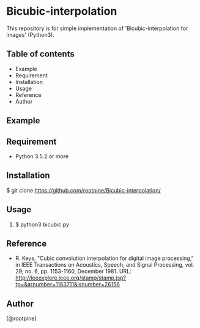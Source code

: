# Bicubic-interpolation
This repository is for simple implementation of 'Bicubic-interpolation for images' (Python3). 

## Table of contents
  * Example
  * Requirement
  * Installation
  * Usage
  * Reference
  * Author
  
## Example

## Requirement
  - Python 3.5.2 or more 

## Installation
  $ git clone https://github.com/rootpine/Bicubic-interpolation/

## Usage
   1. $ python3 bicubic.py

## Reference
  * R. Keys, "Cubic convolution interpolation for digital image processing," in IEEE Transactions on Acoustics, Speech, and Signal Processing, vol. 29, no. 6, pp. 1153-1160, December 1981. URL: http://ieeexplore.ieee.org/stamp/stamp.jsp?tp=&arnumber=1163711&isnumber=26156


## Author
  [@rootpine] 
